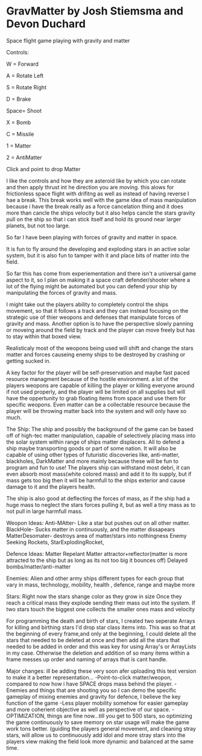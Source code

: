 # GravMatter  by Josh Stiemsma and Devon Duchard
Space flight game playing with gravity and matter


Controls:

W =   Forward

A =   Rotate Left

S =   Rotate Right 

D =   Brake

Space=  Shoot

X = Bomb

C = Missile

1 = Matter

2 = AntiMatter

Click and point to drop Matter



I like the controls and how they are asteroid like by which you can rotate and then apply thrust int he direction you are moving. this alows for frictionless space flight with drifitng as well as instead of having reverse I hae a break. This break works well with the game idea of mass manipulation because i have the break really as a force cancelation thing and it does more than cancle the ships velocity but it also helps cancle the stars gravity pull on the ship so that i can stick itself and hold its ground near larger planets, but not too large. 

So far I have been playing with forces of gravity and matter in space. 

It is fun to fly around the developing and exploding stars in an active solar system, but it is also fun to tamper with it and place bits of matter into the field. 

So far this has come from experiementation and there isn't a universal game aspect to it, so I plan on making it a space craft defender/shooter where a lot of the flying might be automated but you can defend your ship by manipulating the forces of gravity and mass.

I might take out the players ability to completely control the ships movement, so that it follows a track and they can instead focusing on the strategic use of thier weopons and defenses that manipulate forces of gravity and mass. Another option is to have the perspective slowly panning or moveing around the field by track and the player can move freely but has to stay within that boxed view.

Realisticaly most of the weopons being used will shift and change the stars matter and forces causeing enemy ships to be destroyed by crashing or getting sucked in. 

A key factor for the player will be self-preservation and maybe fast paced resource managment because of the hostile environment. a lot of the players weopons are capable of killing the player or killing everyone around if not used properly, and the player will be limited on all supplies but will have the oppertunity to grab floating items from space and use them for specific weopons. Even matter can be a collectable resource because the player will be throwing matter back into the system and will only have so much.


The Ship:
The ship and possibly the background of the game can be based off of high-tec matter manipulation, capable of selectively placing mass into the solar system within range of ships matter displacers. All to defend a ship maybe transporting goods or part of some nation. It will also be capable of using other types of futuristic discoveries like, anti-matter, blackholes, DarkMatter and more mainly because these will be fun to program and fun to use! The players ship can withstand most debri, it can even absorb most mass(white colored mass) and add it to its supply, but if mass gets too big then it will be harmfull to the ships exterior and cause damage to it and the players health.

The ship is also good at deflecting the forces of mass, as if the ship had a huge mass to neglect the stars forces pulling it, but as well a tiny mass as to not pull in large harmfull mass. 


Weopon Ideas:
Anti-MAtter- Like a star but pushes out on all other matter.
BlackHole- Sucks matter in continuously, and the matter dissapears
MatterDesomater- destroys area of matter/stars into nothingness
Enemy Seeking Rockets, StarExplodingRocket,

Defence Ideas:
Matter Repelant
Matter attractor+reflector(matter is more attracted to the ship but as long as its not too big it bounces off)
Delayed bombs/matter/anti-matter

Enemies:
Alien and other army ships
different types for each group that vary in mass, technology, mobility, health , defence, range and maybe more



Stars:
Right now the stars shange color as they grow in size
Once they reach a critical mass they explode sending their mass out into the system.
If two stars touch the biggest one collects the smaller ones mass and velocity 

For programming the death and birth of stars, I created two seperate Arrays for killing and birthing stars I'd drop star class items into. This was so that at the beginning of every frame,and only at the beginning, I could delete all the stars that needed to be deleted at once and then add all the stars that needed to be added in order and this was key for using Array's or ArrayLists in my case. Otherwise the deletion and addition of so many items within a frame messes up order and naming of arrays that is cant handle. 


Major changes:
ill be adding these very soon afer uploading this test version to make it a better representation...
-Point-to-click matter/weopon, compared to now how i have SPACE drops mass behind the player. 
-Enemies and things that are shooting you so I can demo the specific gameplay of mixing enemies and gravity for defence, I believe the key function of the game 
-Less player mobility somehow for easier gameplay and more coherient objective as well as perspective of our space. 
-OPTIMIZATION, things are fine now...till you get to 500 stars, so optimizing the game continuously to save memory on star usage will make the game work tons better.
  (guiding the players general movement, and cleaning stray stars, will allow us to continuously add idol and more stray stars into the players view making the field look more dynamic and balanced at the same time.
